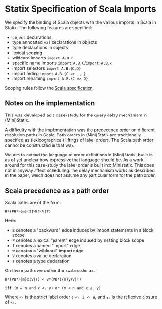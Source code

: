 # Statix Specification of Scala Imports

We specify the binding of Scala objects with the various imports in Scala in Statix.
The following features are specified:

- `object` declarations
- type annotated `val` declarations in objects
- type declarations in objects
- lexical scoping
- wildcard imports `import A.B.C._`
- specific name imports `import A.B.C`/`import A.B.x`
- import selectors `import A.B.{C,D}`
- import hiding `import A.B.{C => _,_}`
- import renaming `import A.B.{C => D}`

Scoping rules follow the [Scala specification](https://www.scala-lang.org/files/archive/spec/2.13/02-identifiers-names-and-scopes.html).

## Notes on the implementation

This was developed as a case-study for the query delay mechanism in (Mini)Statix.

A difficulty with the implementation was the precedence order on different resolution paths
in Scala.
Path orders in (Mini)Statix are traditionally specified as (lexicographical) 
liftings of label orders.
The Scala path order cannot be constructed in that way.

We aim to extend the language of order definitions in (Mini)Statix, but it is as of yet
unclear how expressive that language should be.
As a work-around for this case-study the label order is built into Ministatix.
This does not in anyway affect scheduling: the delay mechanism works as described in the
paper, which does not assume any particular form for the path order.

## Scala precedence as a path order

Scala paths are of the form: 

    B*(PB*){m}(I|W)?(V|T)

Here:

- `B` denotes a "backward" edge induced by import statements in a block scope
- `P` denotes a lexical "parent" edge induced by nesting block scope
- `I` denotes a named "import" edge
- `W` denotes a "wildcard" import edge
- `V` denotes a value declaration
- `T` denotes a type declaration

On these paths we define the scala order as:

    B*(PB*){m}x(V|T) < B*(PB*){n}y(V|T)
    
    iff (m = n and x <ₗ y) or (m < n and x ≤ₗ y)
    
Where `<ₗ` is the strict label order `ε <ₗ I <ₗ W`, and `≤ₗ` is the reflexive closure of `<ₗ`.
